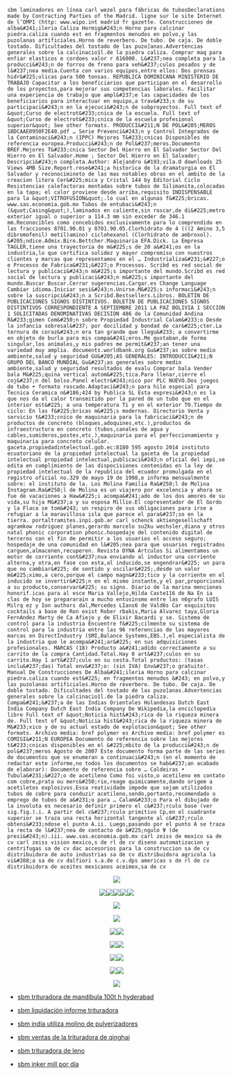 
```
sbm laminadores en línea carl wezel para fábricas de tubosDeclarations made by Contracting Parties of the Madrid. ligne sur le site Internet de l’OMPI (http: www.wipo.int madrid fr gazette. Construcciones de alba&#241;ileria Caliza Hormig&#243;n Horno para calcinar piedra.caliza cuando est en fragmentos menudos en polvo,y las puzolanas artificiales.Horno de reverbero. De tubo. De caja. De doble tostado. Dificultades del tostado de las puzo]anas.Advertencias generales sobre la calcinacio1l.de la piedra caliza. Comprar maq para enfiar elasticos e cordoes valor r 616000. L&#237;nea completa para la producci&#243;n de forros de freno para veh&#237;culos pesados y de l&#237;nea media.Cuenta con varios equipos,entre ellos: Dos prensas hidr&#225;ulicas para 500 tonsas. REPUBLICA DOMINICANA MINISTERIO DE TRABAJO Capacitar a los beneficiarios que participan en el desarrollo de los proyectos,para mejorar sus competencias laborales. Facilitar una experiencia de trabajo que ampl&#237;e las capacidades de los beneficiarios para interactuar en equipo,a trav&#233;s de su participaci&#243;n en la ejecuci&#243;n de subproyectos. Full text of &quot;Curso de electrot&#233;cnica de la escuela. Full text of &quot;Curso de electrot&#233;cnica de la escuela profesional superior&quot; See other formats. PRODUCCI&#211;N DE POL&#205;MEROS 1BDCAAE0950F2E40.pdf … Serie Prevenci&#243;n y Control Integrados de la Contaminaci&#243;n (IPPC) Mejores T&#233;cnicas Disponibles de referencia europea.Producci&#243;n de Pol&#237;meros.Documento BREF.Mejores T&#233;cnica Sector Del Hierro en El Salvador Sector Del Hierro en El Salvador.Home ; Sector Del Hierro en El Salvador; Descripci&#243;n completa.Author: Alejandro &#193;vila.0 downloads 25 Views 4MB Size.Report.rese&#241;a historica de la dramaturgia en El Salvador y reconocimineto de las mas notables obras en el ambito de la creacion litera Cer&#225;mica y Cristal 144 by Editorial Ciclo Resistencias calefactoras montadas sobre tubos de Silimanita,colocadas en la tapa; el calor proviene desde arriba,requisito INDISPENSABLE para la &quot;VITROFUSION&quot;.lo cual en algunas f&#225;bricas. www.sas.economia.gob.mx Tubos de entubaci&#243;n (&quot;Casing&quot;),laminados en caliente,sin roscar,de di&#225;metro exterior igual o superior a 114.3 mm sin exceder de 346.1 mm.Reconocibles como concebidos exclusivamente para lo comprendido en las fracciones 8701.90.01 y 8701.90.05.Clorhidrato de 4 (((2 Amino 3,5 dibromofenil) metil)amino) ciclohexanol (Clorhidrato de ambroxol). &#205;ndice.Admix.Biro.Bettcher.Maquinaria EFA.Dick. La Empresa TAGLER,tiene una trayectoria de m&#225;s de 20 a&#241;os en la industria,lo que certifica solidez y mayor compromiso con nuestros clientes y marcas que representamos en el … Industrializa&#231;&#227;o e Processo de Fabrica&#231;&#227;o Processos. Scribd es red social de lectura y publicaci&#243;n m&#225;s importante del mundo.Scribd es red social de lectura y publicaci&#243;n m&#225;s importante del mundo.Buscar Buscar.Cerrar sugerencias.Cargar.es Change Language Cambiar idioma.Iniciar sesi&#243;n.Unirse.M&#225;s informaci&#243;n sobre la suscripci&#243;n a Scribd.Bestsellers.Libros. BOLETIN DE PUBLICACIONES SIGNOS DISTINTIVOS. BOLETIN DE PUBLICACIONES SIGNOS DISTINTIVOS CORRESPONDIENTE A SEPTIEMBRE 2011 LA PAZ BOLIVIA 1 SECCION 1 SOLICITADAS DENOMINATIVAS DECISION 486 de la Comunidad Andina R&#233;gimen Com&#250;n sobre Propiedad Industrial Calam&#233;o Desde la infancia sobresal&#237; por docilidad y bondad de car&#225;cter.La ternura de coraz&#243;n era tan grande que llegu&#233; a convertirme en objeto de burla para mis compa&#241;eros.Me gustaban,de forma singular,los animales,y mis padres me permit&#237;an tener una variedad muy amplia. documents.worldbank.org Gu&#237;as sobre medio ambiente,salud y seguridad GU&#205;AS GENERALES: INTRODUCCI&#211;N GRUPO DEL BANCO MUNDIAL Gu&#237;as generales sobre medio ambiente,salud y seguridad resultados de evalu Comprar bala Vender bala M&#225;quina vertical autom&#225;tica.Para llenar,cierre el coj&#237;n del bolso.Panel electr&#243;nico por PLC NUEVO.Dos juegos de tubo + formato roscado.Adaptaci&#243;n para hilo especial para Tecnica Ceramica n&#186;424 by Publica SL Esta expresi&#243;n es la que nos da el calor transmitido por la pared de un tubo que en el interior est&#225; a una temperatura Ti y en el exterior T0.Tiempo de ciclo: En las f&#225;bricas m&#225;s modernas. Directorio Venta y servicio t&#233;cnico de maquinaria para la fabricaci&#243;n de productos de concreto (bloques,adoquines,etc.),productos de infraestructura en concreto (tubos,canales de agua y cables,sumideros,postes,etc.),maquinaria para el perfeccionamiento y maquinaria para concreto celular. gaceta.propiedadintelectual.gob.ec:8180 595 agosto 2014 instituto ecuatoriano de la propiedad intelectual la gaceta de la propiedad intelectual propiedad intelectual,publicaci&#243;n oficial del iepi,se edita en cumplimiento de las dispocisiones contenidas en la ley de propiedad intelectual de la republica del ecuador promulgada en el registro oficial no.329 de mayo 19 de 1998,e informa mensualmente sobre: el instituto de la. Los Molina Familia Ra&#250;l de Molina Instagram.Ra&#250;l de Molina es un viajero por excelencia y ahora se fue de vacaciones a Haw&#225;i acompa&#241;ado de los dos amores de su vida,su hija M&#237;a y su esposa Millie.El copresentador de El Gordo y la Flaca se tom&#243; un respiro de sus obligaciones para irse a refugiar a la maravillosa isla que parece el para&#237;so en la tierra. portaltramites.inpi.gob.ar carl schenck aktiengesellschaft agramkow rodriguez planes,gerardo marcelo su2ku wechsler,diana y otros natal phonic corporation phonic.hospedaje del contenido digital de terceros con el fin de permitir a los usuarios el acceso seguro; hospedaje de una comunidad en l&#205;nea para que usuarios registrados carguen,almacenen,recuperen. Revista DYNA Artculos Si alimentamos un motor de corriente cont&#237;nua enviando al inductor una corriente alterna,y otra,en fase con esta,al inducido,se engendrar&#225; un para que no cambiar&#225; de sentido y oscilar&#225;,desde un valor m&#225;ximo,a cero,porque el campo magn&#233;tico y la corriente en el inducido se invertir&#225;n en el mismo instante,y el par,proporcional a su producto,conservar&#225; su signo. Diario de la marina menciones honorif.icas para al esce Maria Vallejo,Hilda Caste116 de Na En ia clas de hoy se prepararain a mucho entusinsmo entre las n6grafo LUIS Milrq ez y Ion authors dal,Mercedes LIans6 de Vald6s Car exquisitos cocktails a base de Ron exist Rober rbakis,Maria Alvarez taya,Gloria FernAndez Marty de Ca Afiejo y de Elixir Bacardi y se. Sistema de control para la industria Encuentre f&#225;cilmente su sistema de control para la industria entre las 96 referencias de las mayores marcas en DirectIndustry (SMI,Balance Systems,EBS.),el especialista de la industria que le acompa&#241;ar&#225; en sus adquisiciones profesionales. MARCAS (18) Producto a&#241;adido correctamente a su carrito de la compra Cantidad.Total.Hay 0 art&#237;culos en su carrito.Hay 1 art&#237;culo en su cesta.Total productos: (tasas inclu&#237;das) Total env&#237;o: (sin IVA) Env&#237;o gratuito!. Manual De Construcciones De Alba&#241;ileria Horno para calcinar piedra.caliza cuando est&#225; en fragmentos menudos &#243; en polvo,y las puzolanas artificiales.Horno de reverbero. De tubo. De caja. De doble tostado. Dificultades del tostado de las puzo]anas.Advertencias generales sobre la calcinacio1l.de la piedra caliza. Compa&#241;&#237;a de las Indias Orientales Holandesas Dutch East India Company Dutch East India Company De Wikipedia,la enciclopedia libre Full text of &quot;Noticia hist&#243;rica de la riqueza minera de. Full text of &quot;Noticia hist&#243;rica de la riqueza minera de M&#233;xico y de su actual estado de explotacion&quot; See other formats. Archivo media: bref polymer es Archivo media: bref polymer es COMISI&#211;N EUROPEA Documento de referencia sobre las mejores t&#233;cnicas disponibles en el &#225;mbito de la producci&#243;n de pol&#237;meros Agosto de 2007 Este documento forma parte de las series de documentos que se enumeran a continuaci&#243;n (en el momento de redactar este informe,no todos los documentos se hab&#237;an acabado de elaborar): Documento de referencia sobre … Caldeiras • Tubula&#231;&#227;o de acetileno Como foi visto,o acetileno em contato com cobre,prata ou merc&#250;rio,reage quimicamente,dando origem a acetiletos explosivos.Essa reatividade impede que sejam utilizados tubos de cobre para conduzir acetileno,sendo,portanto,recomendado o emprego de tubos de a&#231;o para … Calam&#233;o Para el dibujado de la involuta es necesario definir primero el c&#237;rculo base (ver sig.fig.).i. A partir del c&#237;rculo primitivo Cp,en el cuadrante superior se traza una recta horizontal tangente al c&#237;rculo obteni&#233;ndose el punto A.ii. Luego,pasando por el punto A se traza la recta de l&#237;nea de contacto de &#225;ngulo Ψ (de presi&#243;n).iii. www.sas.economia.gob.mx carl zeiss de mexico sa de cv carl zeiss vision mexico,s de rl de cv diseno automatizacion y centrifugas sa de cv dac accesorios para la construccion sa de cv distribuidora de auto industrias sa de cv distribuidora agricola la vi&#208;a sa de cv dalfiori s.a.de c.v.dps americas s de rl de cv distribuidora de aceites mexicanos aceimex,sa de cv 
```

<div align="center">

<a href="https://es-crusher.shibang-china.com/github&k=sbm+laminadores+en+l%C3%ADnea+carl+wezel+para+f%C3%A1bricas+de+tubos"><img src="https://static.shibang-china.com/es/crusher/logo.jpg"></a>

<a href="https://es-crusher.shibang-china.com/github&k=sbm+laminadores+en+l%C3%ADnea+carl+wezel+para+f%C3%A1bricas+de+tubos"><img src="https://static.shibang-china.com/es/crusher/index.jpg"></a><a href="https://es-crusher.shibang-china.com/material.htmlgithub&k=sbm+laminadores+en+l%C3%ADnea+carl+wezel+para+f%C3%A1bricas+de+tubos"><img src="https://static.shibang-china.com/es/crusher/material.jpg"></a><a href="https://es-crusher.shibang-china.com/application.htmlgithub&k=sbm+laminadores+en+l%C3%ADnea+carl+wezel+para+f%C3%A1bricas+de+tubos"><img src="https://static.shibang-china.com/es/crusher/application.jpg"></a><a href="https://es-crusher.shibang-china.com/aboutus.htmlgithub&k=sbm+laminadores+en+l%C3%ADnea+carl+wezel+para+f%C3%A1bricas+de+tubos"><img src="https://static.shibang-china.com/es/crusher/aboutus.jpg"></a><a href="https://es-crusher.shibang-china.com/contact.htmlgithub&k=sbm+laminadores+en+l%C3%ADnea+carl+wezel+para+f%C3%A1bricas+de+tubos"><img src="https://static.shibang-china.com/es/crusher/contact.jpg"></a>

<a href="https://es-crusher.shibang-china.com/github&k=sbm+laminadores+en+l%C3%ADnea+carl+wezel+para+f%C3%A1bricas+de+tubos"><img src="https://static.shibang-china.com/es/crusher/banner.jpg"></a>

<a href="https://swt.shibang-china.com/github&k=sbm+laminadores+en+l%C3%ADnea+carl+wezel+para+f%C3%A1bricas+de+tubos"><img src="https://static.shibang-china.com/es/crusher/text.jpg"></a>

<a href="https://swt.shibang-china.com/github&k=sbm+laminadores+en+l%C3%ADnea+carl+wezel+para+f%C3%A1bricas+de+tubos"><img src="https://static.shibang-china.com/es/crusher/chat.jpg"></a><a href="https://es-crusher.shibang-china.com/contact.htmlgithub&k=sbm+laminadores+en+l%C3%ADnea+carl+wezel+para+f%C3%A1bricas+de+tubos"><img src="https://static.shibang-china.com/es/crusher/message.jpg"></a>

<a href="https://es-crusher.shibang-china.com/products/pe.htmlgithub&k=sbm+laminadores+en+l%C3%ADnea+carl+wezel+para+f%C3%A1bricas+de+tubos"><img src="https://static.shibang-china.com/es/crusher/pe.jpg"></a><a href="https://es-crusher.shibang-china.com/products/pf.htmlgithub&k=sbm+laminadores+en+l%C3%ADnea+carl+wezel+para+f%C3%A1bricas+de+tubos"><img src="https://static.shibang-china.com/es/crusher/pf.jpg"></a>

<a href="https://es-crusher.shibang-china.com/products/hpt.htmlgithub&k=sbm+laminadores+en+l%C3%ADnea+carl+wezel+para+f%C3%A1bricas+de+tubos"><img src="https://static.shibang-china.com/es/crusher/hpt.jpg"></a><a href="https://es-crusher.shibang-china.com/products/vsi.htmlgithub&k=sbm+laminadores+en+l%C3%ADnea+carl+wezel+para+f%C3%A1bricas+de+tubos"><img src="https://static.shibang-china.com/es/crusher/vsi.jpg"></a>

<a href="https://es-crusher.shibang-china.com/products/klv.htmlgithub&k=sbm+laminadores+en+l%C3%ADnea+carl+wezel+para+f%C3%A1bricas+de+tubos"><img src="https://static.shibang-china.com/es/crusher/klv.jpg"></a><a href="https://es-crusher.shibang-china.com/products/portable.htmlgithub&k=sbm+laminadores+en+l%C3%ADnea+carl+wezel+para+f%C3%A1bricas+de+tubos"><img src="https://static.shibang-china.com/es/crusher/portable.jpg"></a>

<a href="https://swt.shibang-china.com/github&k=sbm+laminadores+en+l%C3%ADnea+carl+wezel+para+f%C3%A1bricas+de+tubos"><img src="https://static.shibang-china.com/es/crusher/case.jpg"></a>

</div>


* [sbm trituradora de mandíbula 100t  h hyderabad](sbm%20trituradora%20de%20mand%C3%ADbula%20100t%20%20h%20hyderabad.md)

* [sbm liquidación informe trituradora](sbm%20liquidaci%C3%B3n%20informe%20trituradora.md)

* [sbm india utiliza molino de pulverizadores](sbm%20india%20utiliza%20molino%20de%20pulverizadores.md)

* [sbm ventas de la trituradora de qinghai](sbm%20ventas%20de%20la%20trituradora%20de%20qinghai.md)

* [sbm trituradora de leno](sbm%20trituradora%20de%20leno.md)

* [sbm inker mill por día](sbm%20inker%20mill%20por%20d%C3%ADa.md)